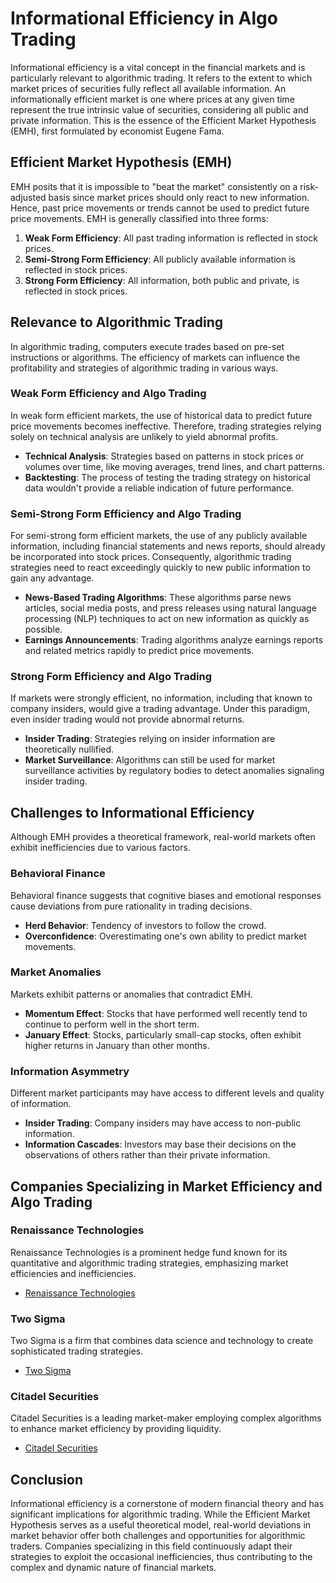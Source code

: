 # Informational Efficiency in Algo Trading

Informational efficiency is a vital concept in the financial markets and is particularly relevant to algorithmic trading. It refers to the extent to which market prices of securities fully reflect all available information. An informationally efficient market is one where prices at any given time represent the true intrinsic value of securities, considering all public and private information. This is the essence of the Efficient Market Hypothesis (EMH), first formulated by economist Eugene Fama. 

## Efficient Market Hypothesis (EMH)

EMH posits that it is impossible to "beat the market" consistently on a risk-adjusted basis since market prices should only react to new information. Hence, past price movements or trends cannot be used to predict future price movements. EMH is generally classified into three forms:

1. **Weak Form Efficiency**: All past trading information is reflected in stock prices.
2. **Semi-Strong Form Efficiency**: All publicly available information is reflected in stock prices.
3. **Strong Form Efficiency**: All information, both public and private, is reflected in stock prices.

## Relevance to Algorithmic Trading

In algorithmic trading, computers execute trades based on pre-set instructions or algorithms. The efficiency of markets can influence the profitability and strategies of algorithmic trading in various ways.

### Weak Form Efficiency and Algo Trading

In weak form efficient markets, the use of historical data to predict future price movements becomes ineffective. Therefore, trading strategies relying solely on technical analysis are unlikely to yield abnormal profits.

 - **Technical Analysis**: Strategies based on patterns in stock prices or volumes over time, like moving averages, trend lines, and chart patterns.
 - **Backtesting**: The process of testing the trading strategy on historical data wouldn't provide a reliable indication of future performance.

### Semi-Strong Form Efficiency and Algo Trading

For semi-strong form efficient markets, the use of any publicly available information, including financial statements and news reports, should already be incorporated into stock prices. Consequently, algorithmic trading strategies need to react exceedingly quickly to new public information to gain any advantage.

 - **News-Based Trading Algorithms**: These algorithms parse news articles, social media posts, and press releases using natural language processing (NLP) techniques to act on new information as quickly as possible.
 - **Earnings Announcements**: Trading algorithms analyze earnings reports and related metrics rapidly to predict price movements.
 
### Strong Form Efficiency and Algo Trading

If markets were strongly efficient, no information, including that known to company insiders, would give a trading advantage. Under this paradigm, even insider trading would not provide abnormal returns.

 - **Insider Trading**: Strategies relying on insider information are theoretically nullified.
 - **Market Surveillance**: Algorithms can still be used for market surveillance activities by regulatory bodies to detect anomalies signaling insider trading.

## Challenges to Informational Efficiency

Although EMH provides a theoretical framework, real-world markets often exhibit inefficiencies due to various factors.

### Behavioral Finance

Behavioral finance suggests that cognitive biases and emotional responses cause deviations from pure rationality in trading decisions.

- **Herd Behavior**: Tendency of investors to follow the crowd.
- **Overconfidence**: Overestimating one's own ability to predict market movements.

### Market Anomalies

Markets exhibit patterns or anomalies that contradict EMH.

- **Momentum Effect**: Stocks that have performed well recently tend to continue to perform well in the short term.
- **January Effect**: Stocks, particularly small-cap stocks, often exhibit higher returns in January than other months.

### Information Asymmetry

Different market participants may have access to different levels and quality of information.

- **Insider Trading**: Company insiders may have access to non-public information.
- **Information Cascades**: Investors may base their decisions on the observations of others rather than their private information.

## Companies Specializing in Market Efficiency and Algo Trading

### Renaissance Technologies

Renaissance Technologies is a prominent hedge fund known for its quantitative and algorithmic trading strategies, emphasizing market efficiencies and inefficiencies.

- [Renaissance Technologies](https://www.rentec.com/)

### Two Sigma

Two Sigma is a firm that combines data science and technology to create sophisticated trading strategies.

- [Two Sigma](https://www.twosigma.com/)

### Citadel Securities

Citadel Securities is a leading market-maker employing complex algorithms to enhance market efficiency by providing liquidity.

- [Citadel Securities](https://www.citadelsecurities.com/)

## Conclusion

Informational efficiency is a cornerstone of modern financial theory and has significant implications for algorithmic trading. While the Efficient Market Hypothesis serves as a useful theoretical model, real-world deviations in market behavior offer both challenges and opportunities for algorithmic traders. Companies specializing in this field continuously adapt their strategies to exploit the occasional inefficiencies, thus contributing to the complex and dynamic nature of financial markets.
